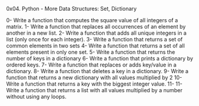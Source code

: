 0x04. Python - More Data Structures: Set, Dictionary

0- Write a function that computes the square value of all integers of a matrix.
1- Write a function that replaces all occurrences of an element by another in a new list.
2- Write a function that adds all unique integers in a list (only once for each integer).
3- Write a function that returns a set of common elements in two sets
4- Write a function that returns a set of all elements present in only one set.
5- Write a function that returns the number of keys in a dictionary
6- Write a function that prints a dictionary by ordered keys.
7- Write a function that replaces or adds key/value in a dictionary.
8- Write a function that deletes a key in a dictionary.
9- Write a function that returns a new dictionary with all values multiplied by 2
10- Write a function that returns a key with the biggest integer value.
11- 11-Write a function that returns a list with all values multiplied by a number without using any loops.
